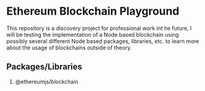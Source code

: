 # Ethereum Blockchain Playground

This repository is a discovery project for professional work int he future, I will be testing the implementation of a Node based blockchain using possibly several different Node based packages, libraries, etc. to learn more about the usage of blockchains outside of theory.

## Packages/Libraries

1. @ethereumjs/blockchain
